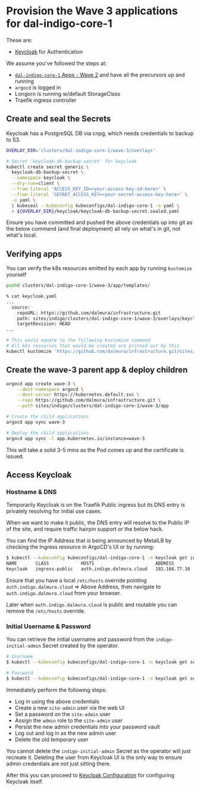 # Provision the Wave 3 applications for dal-indigo-core-1

These are:
* [Keycloak](https://github.com/keycloak/keycloak) for Authentication

We assume you've followed the steps at:
* [`dal-indigo-core-1` Apps - Wave 2](INDIGO-CORE-1-APPS-WAVE-2.md) and have all the precursors up and running
* `argocd` is logged in
* Longorn is running w/default StorageClass
* Traefik ingress controller

## Create and seal the Secrets
Keycloak has a PostgreSQL DB via cnpg, which needs credentials to backup to S3.
```bash
OVERLAY_DIR='clusters/dal-indigo-core-1/wave-3/overlays'

# Secret 'keycloak-db-backup-secret' for keycloak
kubectl create secret generic \
  keycloak-db-backup-secret \
  --namespace keycloak \
  --dry-run=client \
  --from-literal 'ACCESS_KEY_ID=<your-access-key-id-here>' \
  --from-literal 'SECRET_ACCESS_KEY=<your-secret-access-key-here>' \
  -o yaml \
  | kubeseal --kubeconfig kubeconfigs/dal-indigo-core-1 -o yaml \
  > ${OVERLAY_DIR}/keycloak/keycloak-db-backup-secret.sealed.yaml
```

Ensure you have committed and pushed the above credentials up into git as the below command (and final deployment) all rely on what's in git, not what's local.

## Verifying apps

You can verify the k8s resources emitted by each app by running `kustomize` yourself
```bash
pushd clusters/dal-indigo-core-1/wave-3/app/templates/

% cat keycloak.yaml
...
  source:
    repoURL: https://github.com/dalmura/infrastructure.git
    path: sites/indigo/clusters/dal-indigo-core-1/wave-3/overlays/keycloak
    targetRevision: HEAD
...

# This would equate to the following kustomize command
# All k8s resources that would be created are printed out by this
kubectl kustomize 'https://github.com/dalmura/infrastructure.git/sites/indigo/clusters/dal-indigo-core-1/wave-3/overlays/keycloak?ref=HEAD'
```

## Create the wave-3 parent app & deploy children
```bash
argocd app create wave-3 \
    --dest-namespace argocd \
    --dest-server https://kubernetes.default.svc \
    --repo https://github.com/dalmura/infrastructure.git \
    --path sites/indigo/clusters/dal-indigo-core-1/wave-3/app

# Create the child applications
argocd app sync wave-3

# Deploy the child applications
argocd app sync -l app.kubernetes.io/instance=wave-3
```

This will take a solid 3-5 mins as the Pod comes up and the certificate is issued.

## Access Keycloak

### Hostname & DNS
Temporarily Keycloak is on the Traefik Public ingress but its DNS entry is privately resolving for initial use cases.

When we want to make it public, the DNS entry will resolve to the Public IP of the site, and require traffic hairpin support or the below hack.

You can find the IP Address that is being announced by MetalLB by checking the Ingress resource in ArgoCD's UI or by running:
```bash
$ kubectl --kubeconfig kubeconfigs/dal-indigo-core-1 -n keycloak get ingress
NAME       CLASS            HOSTS                       ADDRESS         PORTS     AGE
keycloak   ingress-public   auth.indigo.dalmura.cloud   192.168.77.10   80, 443   71m
```

Ensure that you have a local `/etc/hosts` override pointing `auth.indigo.dalmura.cloud` => Above Address, then navigate to `auth.indigo.dalmura.cloud` from your browser.

Later when `auth.indigo.dalmura.cloud` is public and routable you can remove the `/etc/hosts` override.

### Initial Username & Password
You can retrieve the initial username and password from the `indigo-initial-admin` Secret created by the operator.

```bash
# Username
$ kubectl --kubeconfig kubeconfigs/dal-indigo-core-1 -n keycloak get secret indigo-initial-admin -o jsonpath='{.data.username}' | base64 -d | sed 's/$/\n/g'

# Password
$ kubectl --kubeconfig kubeconfigs/dal-indigo-core-1 -n keycloak get secret indigo-initial-admin -o jsonpath='{.data.password}' | base64 -d | sed 's/$/\n/g'
```

Immediately perform the following steps:
* Log in using the above credentials
* Create a new `site-admin` user via the web UI
* Set a password on the `site-admin` user
* Assign the `admin` role to the `site-admin` user
* Persist the new admin credentials into your password vault
* Log out and log in as the new admin user
* Delete the old temporary user

You cannot delete the `indigo-initial-admin` Secret as the operator will just recreate it. Deleting the user from Keycloak UI is the only way to ensure admin credentials are not just sitting there.

After this you can proceed to [Keycloak Configuration](INDIGO-CORE-1-APPS-WAVE-3-KEYCLOAK.md) for configuring Keycloak itself.
